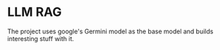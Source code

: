 # LLM RAG 

The project uses google's Germini model as the base model and builds interesting stuff with it.